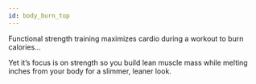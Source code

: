 ```yaml
---
id: body_burn_top
---
```


Functional strength training maximizes cardio during a workout to burn calories...

Yet it’s focus is on strength so you build lean muscle mass while melting inches from your body for a slimmer, leaner look.
